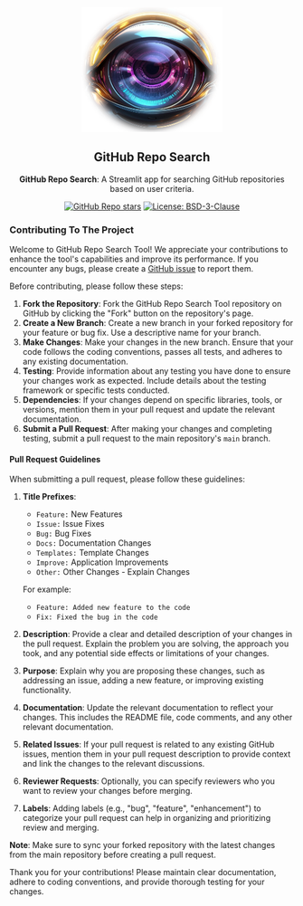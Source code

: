 <div align="center">

<img src="../images/gitreposearch_logo.png" alt="GitHub Repo Search Logo" width="250" height="220" />

## **GitHub Repo Search**

**GitHub Repo Search**: A Streamlit app for searching GitHub repositories based on user criteria.

[![GitHub Repo stars](https://img.shields.io/github/stars/arch3angel/gitreposearch)](https://github.com/arch3angel/gitreposearch)
[![License: BSD-3-Clause](https://img.shields.io/badge/License-BSD_3--Clause-purple.svg)](https://opensource.org/license/bsd-3-clause)

</div>

### Contributing To The Project

Welcome to GitHub Repo Search Tool! We appreciate your contributions to enhance the tool's capabilities and improve its performance. If you encounter any bugs, please create a [GitHub issue](https://github.com/arch3angel/gitreposearch/issues) to report them.

Before contributing, please follow these steps:

1. **Fork the Repository**: Fork the GitHub Repo Search Tool repository on GitHub by clicking the "Fork" button on the repository's page.
2. **Create a New Branch**: Create a new branch in your forked repository for your feature or bug fix. Use a descriptive name for your branch.
3. **Make Changes**: Make your changes in the new branch. Ensure that your code follows the coding conventions, passes all tests, and adheres to any existing documentation.
4. **Testing**: Provide information about any testing you have done to ensure your changes work as expected. Include details about the testing framework or specific tests conducted.
5. **Dependencies**: If your changes depend on specific libraries, tools, or versions, mention them in your pull request and update the relevant documentation.
6. **Submit a Pull Request**: After making your changes and completing testing, submit a pull request to the main repository's `main` branch.

#### Pull Request Guidelines

When submitting a pull request, please follow these guidelines:

1. **Title Prefixes**:
   - `Feature:` New Features
   - `Issue:` Issue Fixes
   - `Bug:` Bug Fixes
   - `Docs:` Documentation Changes
   - `Templates:` Template Changes
   - `Improve:` Application Improvements
   - `Other:` Other Changes - Explain Changes

   For example:
   - `Feature: Added new feature to the code`
   - `Fix: Fixed the bug in the code`

2. **Description**: Provide a clear and detailed description of your changes in the pull request. Explain the problem you are solving, the approach you took, and any potential side effects or limitations of your changes.
3. **Purpose**: Explain why you are proposing these changes, such as addressing an issue, adding a new feature, or improving existing functionality.
4. **Documentation**: Update the relevant documentation to reflect your changes. This includes the README file, code comments, and any other relevant documentation.
5. **Related Issues**: If your pull request is related to any existing GitHub issues, mention them in your pull request description to provide context and link the changes to the relevant discussions.
6. **Reviewer Requests**: Optionally, you can specify reviewers who you want to review your changes before merging.
7. **Labels**: Adding labels (e.g., "bug", "feature", "enhancement") to categorize your pull request can help in organizing and prioritizing review and merging.

**Note**: Make sure to sync your forked repository with the latest changes from the main repository before creating a pull request.

Thank you for your contributions! Please maintain clear documentation, adhere to coding conventions, and provide thorough testing for your changes.
